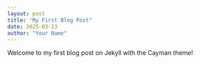 ```yaml
---
layout: post
title: "My First Blog Post"
date: 2025-03-13
author: "Your Name"
---
```


Welcome to my first blog post on Jekyll with the Cayman theme!
